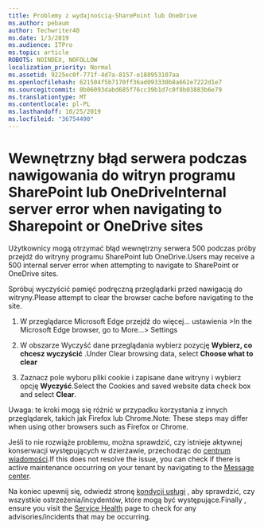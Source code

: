 ```yaml
---
title: Problemy z wydajnością-SharePoint lub OneDrive
ms.author: pebaum
author: Techwriter40
ms.date: 1/3/2019
ms.audience: ITPro
ms.topic: article
ROBOTS: NOINDEX, NOFOLLOW
localization_priority: Normal
ms.assetid: 9225ec0f-771f-4d7a-8157-e188953107aa
ms.openlocfilehash: 621504f5b7170ff36ad093330b8a662e7222d1e7
ms.sourcegitcommit: 0b06093dabd685f76cc39b1d7c0f8b03883b6e79
ms.translationtype: MT
ms.contentlocale: pl-PL
ms.lasthandoff: 10/25/2019
ms.locfileid: "36754490"
---
```

# <a name="internal-server-error-when-navigating-to-sharepoint-or-onedrive-sites"></a><span data-ttu-id="889b5-102">Wewnętrzny błąd serwera podczas nawigowania do witryn programu SharePoint lub OneDrive</span><span class="sxs-lookup"><span data-stu-id="889b5-102">Internal server error when navigating to Sharepoint or OneDrive sites</span></span>

<span data-ttu-id="889b5-103">Użytkownicy mogą otrzymać błąd wewnętrzny serwera 500 podczas próby przejdź do witryny programu SharePoint lub OneDrive.</span><span class="sxs-lookup"><span data-stu-id="889b5-103">Users may receive a 500 internal server error when attempting to navigate to SharePoint or OneDrive sites.</span></span> 

<span data-ttu-id="889b5-104">Spróbuj wyczyścić pamięć podręczną przeglądarki przed nawigacją do witryny.</span><span class="sxs-lookup"><span data-stu-id="889b5-104">Please attempt to clear the browser cache before navigating to the site.</span></span>


1. <span data-ttu-id="889b5-105">W przeglądarce Microsoft Edge przejdź do więcej... ustawienia ></span><span class="sxs-lookup"><span data-stu-id="889b5-105">In the Microsoft Edge browser, go to More...> Settings</span></span>

2. <span data-ttu-id="889b5-106">W obszarze Wyczyść dane przeglądania wybierz pozycję **Wybierz, co chcesz wyczyścić** .</span><span class="sxs-lookup"><span data-stu-id="889b5-106">Under Clear browsing data, select **Choose what to clear**</span></span>

3. <span data-ttu-id="889b5-107">Zaznacz pole wyboru pliki cookie i zapisane dane witryny i wybierz opcję **Wyczyść**.</span><span class="sxs-lookup"><span data-stu-id="889b5-107">Select the Cookies and saved website data check box and select **Clear**.</span></span>

<span data-ttu-id="889b5-108">Uwaga: te kroki mogą się różnić w przypadku korzystania z innych przeglądarek, takich jak Firefox lub Chrome.</span><span class="sxs-lookup"><span data-stu-id="889b5-108">Note: These steps may differ when using other browsers such as Firefox or Chrome.</span></span>

<span data-ttu-id="889b5-109">Jeśli to nie rozwiąże problemu, można sprawdzić, czy istnieje aktywnej konserwacji występujących w dzierżawie, przechodząc do [centrum wiadomości](https://portal.office.com/adminportal/home#/MessageCenter).</span><span class="sxs-lookup"><span data-stu-id="889b5-109">If this does not resolve the issue, you can check if there is active maintenance occurring on your tenant by navigating to the [Message center](https://portal.office.com/adminportal/home#/MessageCenter).</span></span>

<span data-ttu-id="889b5-110">Na koniec upewnij się, odwiedź stronę [kondycji usługi](https://portal.office.com/adminportal/home#/servicehealth) , aby sprawdzić, czy wszystkie ostrzeżenia/incydentów, które mogą być występujące.</span><span class="sxs-lookup"><span data-stu-id="889b5-110">Finally , ensure you visit the [Service Health](https://portal.office.com/adminportal/home#/servicehealth) page to check for any advisories/incidents that may be occurring.</span></span>

